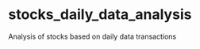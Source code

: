 stocks_daily_data_analysis
==========================

Analysis of stocks based on daily data transactions
